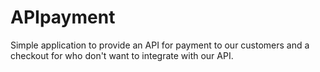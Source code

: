 # APIpayment
Simple application to provide an API for payment to our customers and a checkout for who don't want to integrate with our API.
